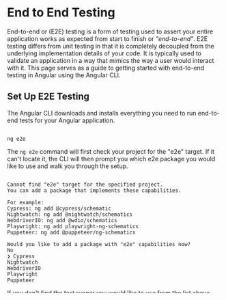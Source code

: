 # End to End Testing

End-to-end or (E2E) testing is a form of testing used to assert your entire application works as expected from start to finish or _"end-to-end"_. E2E testing differs from unit testing in that it is completely decoupled from the underlying implementation details of your code. It is typically used to validate an application in a way that mimics the way a user would interact with it. This page serves as a guide to getting started with end-to-end testing in Angular using the Angular CLI.

## Set Up E2E Testing

The Angular CLI downloads and installs everything you need to run end-to-end tests for your Angular application.

```shell

ng e2e

```

The `ng e2e` command will first check your project for the "e2e" target. If it can't locate it, the CLI will then prompt you which e2e package you would like to use and walk you through the setup.

```text

Cannot find "e2e" target for the specified project.
You can add a package that implements these capabilities.

For example:
Cypress: ng add @cypress/schematic
Nightwatch: ng add @nightwatch/schematics
WebdriverIO: ng add @wdio/schematics
Playwright: ng add playwright-ng-schematics
Puppeteer: ng add @puppeteer/ng-schematics

Would you like to add a package with "e2e" capabilities now?
No
❯ Cypress
Nightwatch
WebdriverIO
Playwright
Puppeteer

```

If you don't find the test runner you would like to use from the list above, you can manually add a package using `ng add`.

## Running E2E Tests

Now that your application is configured for end-to-end testing we can now run the same command to execute your tests.

```shell

ng e2e

```

Note, their isn't anything "special" about running your tests with any of the integrated e2e packages. The `ng e2e` command is really just running the `e2e` builder under the hood. You can always [create your own custom builder](tools/cli/cli-builder#creating-a-builder) named `e2e` and run it using `ng e2e`.

## More information on end-to-end testing tools

| Testing Tool | Details                                                                                                              |
| :----------- | :------------------------------------------------------------------------------------------------------------------- |
| Cypress      | [Getting started with Cypress](https://docs.cypress.io/guides/end-to-end-testing/writing-your-first-end-to-end-test) |
| Nightwatch   | [Getting started with Nightwatch](https://nightwatchjs.org/guide/writing-tests/introduction.html)                    |
| WebdriverIO  | [Getting started with Webdriver.io](https://webdriver.io/docs/gettingstarted)                                        |
| Playwright   | [Getting started with Playwright](https://playwright.dev/docs/writing-tests)                                         |
| Puppeteer    | [Getting started with Puppeteer](https://pptr.dev)                                                                   |
